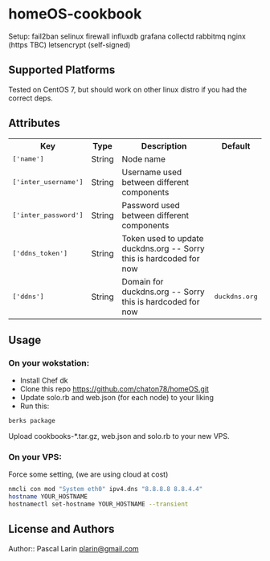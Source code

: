 # homeOS-cookbook

Setup:
  fail2ban
  selinux
  firewall
  influxdb
  grafana
  collectd
  rabbitmq
  nginx (https TBC)
  letsencrypt (self-signed)
  

## Supported Platforms

Tested on CentOS 7, but should work on other linux distro if you had the correct deps.

## Attributes

<table>
  <tr>
    <th>Key</th>
    <th>Type</th>
    <th>Description</th>
    <th>Default</th>
  </tr>
  <tr>
    <td><tt>['name']</tt></td>
    <td>String</td>
    <td>Node name</td>
    <td><tt></tt></td></tr><tr>
    <td><tt>['inter_username']</tt></td>
    <td>String</td>
    <td>Username used between different components</td>
    <td><tt></tt></td></tr><tr>
    <td><tt>['inter_password']</tt></td>
    <td>String</td>
    <td>Password used between different components</td>
    <td><tt></tt></td></tr><tr>
    <td><tt>['ddns_token']</tt></td>
    <td>String</td>
    <td>Token used to update duckdns.org -- Sorry this is hardcoded for now</td>
    <td><tt></tt></td></tr><tr>
    <td><tt>['ddns']</tt></td>
    <td>String</td>
    <td>Domain for duckdns.org -- Sorry this is hardcoded for now</td>
    <td><tt>duckdns.org</tt></td>
  </tr>
</table>

## Usage

### On your wokstation:
  * Install Chef dk
  * Clone this repo https://github.com/chaton78/homeOS.git
  * Update solo.rb and web.json (for each node) to your liking
  * Run this:
  ```bash
  berks package
  ```
  Upload cookbooks-*.tar.gz, web.json and solo.rb to your new VPS.
  
### On your VPS:
Force some setting, (we are using cloud at cost)
  ```bash
  nmcli con mod "System eth0" ipv4.dns "8.8.8.8 8.8.4.4"
  hostname YOUR_HOSTNAME
  hostnamectl set-hostname YOUR_HOSTNAME --transient
  ```

## License and Authors

Author:: Pascal Larin <plarin@gmail.com>
